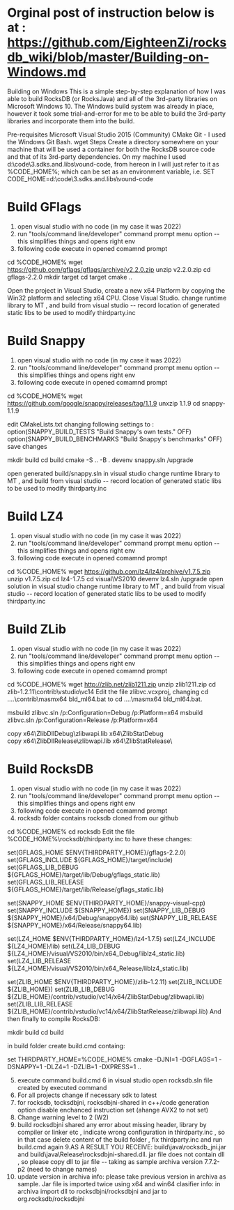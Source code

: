 Orginal post of instruction below is at : https://github.com/EighteenZi/rocksdb_wiki/blob/master/Building-on-Windows.md
==========================================================================================================================

Building on Windows
This is a simple step-by-step explanation of how I was able to build RocksDB (or RocksJava) and all of the 3rd-party libraries on Microsoft Windows 10. The Windows build system was already in place, however it took some trial-and-error for me to be able to build the 3rd-party libraries and incorporate them into the build.

Pre-requisites
Microsoft Visual Studio 2015 (Community)
CMake
Git - I used the Windows Git Bash.
wget
Steps
Create a directory somewhere on your machine that will be used a container for both the RocksDB source code and that of its 3rd-party dependencies. On my machine I used d:\code\3.sdks.and.libs\vound-code, from hereon in I will just refer to it as %CODE_HOME%; which can be set as an environment variable, i.e. SET CODE_HOME=d:\code\3.sdks.and.libs\vound-code

Build GFlags
======================================
1. open visual studio with no code (in my case it was 2022)
2. run "tools/command line/developer" command prompt menu option -- this simplifies things and opens right env
3. following code execute in opened comamnd prompt

cd %CODE_HOME%
wget https://github.com/gflags/gflags/archive/v2.2.0.zip
unzip v2.2.0.zip
cd gflags-2.2.0
mkdir target
cd target
cmake ..

Open the project in Visual Studio, create a new x64 Platform by copying the Win32 platform and selecting x64 CPU. Close Visual Studio.
change runtime library to MT , and build from visual studio -- record location of generated static libs to be used to modify thirdparty.inc


Build Snappy
===============================
1. open visual studio with no code (in my case it was 2022)
2. run "tools/command line/developer" command prompt menu option -- this simplifies things and opens right env
3. following code execute in opened comamnd prompt

cd %CODE_HOME%
wget https://github.com/google/snappy/releases/tag/1.1.9
unxzip 1.1.9
cd snappy-1.1.9

edit CMakeLists.txt changing following settings to : 
option(SNAPPY_BUILD_TESTS "Build Snappy's own tests." OFF)
option(SNAPPY_BUILD_BENCHMARKS "Build Snappy's benchmarks" OFF)
save changes 

mkdir build
cd build
cmake -S .. -B .
devenv snappy.sln /upgrade

open generated build/snappy.sln in visual studio change runtime library to MT , and build from visual studio -- record location of generated static libs to be used to modify thirdparty.inc

Build LZ4
=========================================
1. open visual studio with no code (in my case it was 2022)
2. run "tools/command line/developer" command prompt menu option -- this simplifies things and opens right env
3. following code execute in opened comamnd prompt

cd %CODE_HOME%
wget https://github.com/lz4/lz4/archive/v1.7.5.zip
unzip v1.7.5.zip
cd lz4-1.7.5
cd visual\VS2010
devenv lz4.sln /upgrade
open solution in visual studio change runtime library to MT , and build from visual studio -- record location of generated static libs to be used to modify thirdparty.inc


Build ZLib
=========================================================
1. open visual studio with no code (in my case it was 2022)
2. run "tools/command line/developer" command prompt menu option -- this simplifies things and opens right env
3. following code execute in opened comamnd prompt

cd %CODE_HOME%
wget http://zlib.net/zlib1211.zip
unzip zlib1211.zip
cd zlib-1.2.11\contrib\vstudio\vc14
Edit the file zlibvc.vcxproj, changing <command>cd ..\..\contrib\masmx64 bld_ml64.bat</command> to <command>cd ..\..\masmx64 bld_ml64.bat</command>.

msbuild zlibvc.sln /p:Configuration=Debug /p:Platform=x64
msbuild zlibvc.sln /p:Configuration=Release /p:Platform=x64

copy x64\ZlibDllDebug\zlibwapi.lib x64\ZlibStatDebug\
copy x64\ZlibDllRelease\zlibwapi.lib x64\ZlibStatRelease\


Build RocksDB
=========================================================
1. open visual studio with no code (in my case it was 2022)
2. run "tools/command line/developer" command prompt menu option -- this simplifies things and opens right env
3. following code execute in opened comamnd prompt
4. rocksdb folder contains rocksdb cloned from our github

cd %CODE_HOME%
cd rocksdb 
Edit the file %CODE_HOME%\rocksdb\thirdparty.inc to have these changes:

set(GFLAGS_HOME $ENV{THIRDPARTY_HOME}/gflags-2.2.0)
set(GFLAGS_INCLUDE ${GFLAGS_HOME}/target/include)
set(GFLAGS_LIB_DEBUG ${GFLAGS_HOME}/target/lib/Debug/gflags_static.lib)
set(GFLAGS_LIB_RELEASE ${GFLAGS_HOME}/target/lib/Release/gflags_static.lib)

set(SNAPPY_HOME $ENV{THIRDPARTY_HOME}/snappy-visual-cpp)
set(SNAPPY_INCLUDE ${SNAPPY_HOME})
set(SNAPPY_LIB_DEBUG ${SNAPPY_HOME}/x64/Debug/snappy64.lib)
set(SNAPPY_LIB_RELEASE ${SNAPPY_HOME}/x64/Release/snappy64.lib)

set(LZ4_HOME $ENV{THIRDPARTY_HOME}/lz4-1.7.5)
set(LZ4_INCLUDE ${LZ4_HOME}/lib)
set(LZ4_LIB_DEBUG ${LZ4_HOME}/visual/VS2010/bin/x64_Debug/liblz4_static.lib)
set(LZ4_LIB_RELEASE ${LZ4_HOME}/visual/VS2010/bin/x64_Release/liblz4_static.lib)

set(ZLIB_HOME $ENV{THIRDPARTY_HOME}/zlib-1.2.11)
set(ZLIB_INCLUDE ${ZLIB_HOME})
set(ZLIB_LIB_DEBUG ${ZLIB_HOME}/contrib/vstudio/vc14/x64/ZlibStatDebug/zlibwapi.lib)
set(ZLIB_LIB_RELEASE ${ZLIB_HOME}/contrib/vstudio/vc14/x64/ZlibStatRelease/zlibwapi.lib)
And then finally to compile RocksDB:


mkdir build 
cd build 

in build folder create build.cmd containg:

set THIRDPARTY_HOME=%CODE_HOME%
cmake -DJNI=1 -DGFLAGS=1 -DSNAPPY=1 -DLZ4=1 -DZLIB=1 -DXPRESS=1 .. 

5. execute command  build.cmd
6 in visual studio open rocksdb.sln file created by executed command 
5. For all projects change if necessary sdk to latest
6. for rocksdb, tocksdbjni, rocksdbjni-shared in c++/code generation option  disable enchanced instruction set (ahange AVX2 to not set)
7. Change warning level to 2 (W2)
8. build rocksdbjni shared
   any error about missing header, library by compiler or linker etc , indicate wrong configuration in thirdparty.inc , so in that case  delete content of the build folder , fix thirdparty.inc and run build.cmd again
9.AS A RESULT YOU RECEIVE: build\java\rocksdb_jni.jar and build\java\Release\rocksdbjni-shared.dll. jar file does not contain dll , so please copy dll to jar file -- taking as sample archiva version 7.7.2-p2 (need to change names)
10. update version in archiva
   info: please take previous version in archiva as sample. Jar file is imported twice using x64 and win64 clasifier
   info: in archiva import dll  to rocksdbjni/rocksdbjni and jar to org.rocksdb/rocksdbjni 














